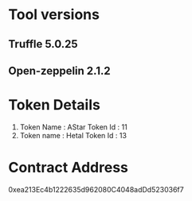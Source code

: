 # Tool versions
## Truffle  5.0.25 
## Open-zeppelin  2.1.2

# Token Details
1. Token Name : AStar
   Token Id   : 11
2. Token name : Hetal
   Token Id   : 13

# Contract Address  
  0xea213Ec4b1222635d962080C4048adDd523036f7   
